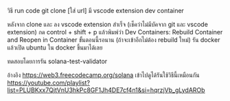 วิธี run code
git clone [ใส่ url]
มี vscode extension
dev container 

หลังจาก clone และ ลง vscode extension สำเร็จ (เช็คว่าไม่มีบัคจาก git และ vscode extension)
กด control + shift + p แล้วพิมพ์ว่า Dev Containers: Rebuild Container and Reopen in Container ขั้นตอนนี้รอนาน
	(ถ้าจะเข้าอีกไม่ต้อง rebuild ใหม่) รัน docker แล้วเปิด ubuntu ใน docker ขึ้นมาได้เลย

ทดสอบโดยการรัน solana-test-validator

อ้างอิง
https://web3.freecodecamp.org/solana เข้าไปดูได้รันใช้วิธีนี้เหมือนกัน
https://youtube.com/playlist?list=PLUBKxx7QjtVnU3hkPc8GF1Jh4DE7cf4n1&si=hqrzjVb_gLydAROb 


